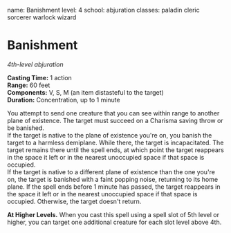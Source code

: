 name: Banishment
level: 4
school: abjuration
classes: paladin
         cleric
         sorcerer
         warlock
         wizard

# Banishment 
_4th-level abjuration_   

**Casting Time:** 1 action   
**Range:** 60 feet   
**Components:** V, S, M (an item distasteful to the target)   
**Duration:** Concentration, up to 1 minute 

You attempt to send one creature that you can see within range to another plane of existence. The target must succeed on a Charisma saving throw or be banished.    
If the target is native to the plane of existence you're on, you banish the target to a harmless demiplane. While there, the target is incapacitated. The target remains there until the spell ends, at which point the target reappears in the space it left or in the nearest unoccupied space if that space is occupied.    
If the target is native to a different plane of existence than the one you're on, the target is banished with a faint popping noise, returning to its home plane. If the spell ends before 1 minute has passed, the target reappears in the space it left or in the nearest unoccupied space if that space is occupied. Otherwise, the target doesn't return. 

**At Higher Levels.** When you cast this spell using a spell slot of 5th level or higher, you can target one additional creature for each slot level above 4th. 